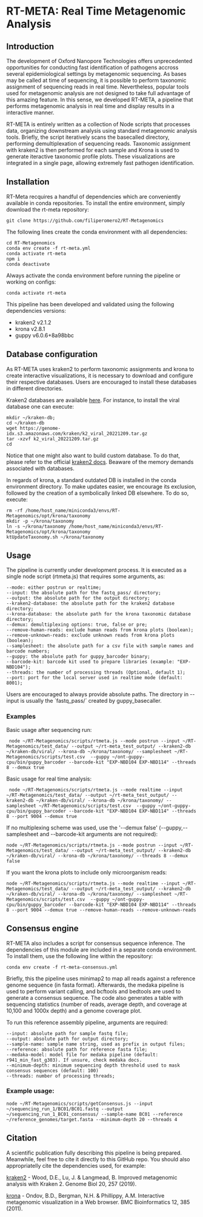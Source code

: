 # RT-META: Real Time Metagenomic Analysis

## Introduction
The development of Oxford Nanopore Technologies offers unprecedented opportunities for conducting fast identification of pathogens accross several epidemiological settings by metagenomic sequencing. As bases may be called at time of sequencing, it is possible to perform taxonomic assignment of sequencing reads in real time. Nevertheless, popular tools used for metagenomic analysis are not designed to take full advantage of this amazing feature. In this sense, we developed RT-META, a pipeline that performs metagenomic analysis in real time and display results in a interactive manner. 

RT-META is entirely written as a collection of Node scripts that processes data, organizing downstream analysis using standard metagenomic analysis tools. Briefly, the script iteratively scans the basecalled directory, performing demultiplexation of sequencing reads. Taxonomic assignment with kraken2 is then performed for each sample and Krona is used to generate iteractive taxonomic profile plots. These visualizations are integrated in a single page, allowing extremely fast pathogen identification. 

## Installation
RT-Meta recquires a handful of dependencies which are conveniently available in conda repositories. To install the entire environment, simply download the rt-meta repository:

    git clone https://github.com/filiperomero2/RT-Metagenomics
    
The following lines create the conda environment with all dependencies:

    cd RT-Metagenomics    
    conda env create -f rt-meta.yml
    conda activate rt-meta
    npm i
    conda deactivate

Always activate the conda environment before running the pipeline or working on configs:

    conda activate rt-meta

This pipeline has been developed and validated using the following dependencies versions:

* kraken2 v2.1.2
* krona v2.8.1
* guppy v6.0.6+8a98bbc

## Database configuration

As RT-META uses kraken2 to perform taxonomic assignments and krona to create interactive visualizations, it is necessary to download and configure their respective databases. Users are encouraged to install these databases in different directories. 

Kraken2 databases are available <a href="https://benlangmead.github.io/aws-indexes/k2">here</a>. For instance, to install the viral database one can execute:

    mkdir ~/kraken-db;
    cd ~/kraken-db
    wget https://genome-idx.s3.amazonaws.com/kraken/k2_viral_20221209.tar.gz
    tar -xzvf k2_viral_20221209.tar.gz
    cd

Notice that one might also want to build custom database. To do that, please refer to the official <a href="https://github.com/DerrickWood/kraken2/wiki/Manual">kraken2 docs</a>. Beaware of the memory demands associated with databases. 

In regards of krona, a standard outdated DB is installed in the conda environment directory. To make updates easier, we encourage its exclusion, followed by the creation of a symbolically linked DB elsewhere. To do so, execute:

    rm -rf /home/host_name/miniconda3/envs/RT-Metagenomics/opt/krona/taxonomy
    mkdir -p ~/krona/taxonomy
    ln -s ~/krona/taxonomy /home/host_name/miniconda3/envs/RT-Metagenomics/opt/krona/taxonomy
    ktUpdateTaxonomy.sh ~/krona/taxonomy

## Usage
The pipeline is currently under development process. It is executed as a single node script (rtmeta.js) that requires some arguments, as:

    --mode: either postrun or realtime;
    --input: the absolute path for the fastq_pass/ directory;
    --output: the absolute path for the output directory;
    --kraken2-database: the absolute path for the kraken2 database directory;
    --krona-database: the absolute path for the krona taxonomic database directory;
    --demux: demultiplexing options: true, false or pre;
    --remove-human-reads: exclude human reads from krona plots (boolean);
    --remove-unknown-reads: exclude unknown reads from krona plots (boolean);
    --samplesheet: the absolute path for a csv file with sample names and barcode numbers;
    --guppy: the absolute path for guppy_barcoder binary;
    --barcode-kit: barcode kit used to prepare libraries (example: "EXP-NBD104");
    --threads: the number of processing threads (Optional, default 1);
    --port: port for the local server used in realtime mode (default: 8001);

Users are encouraged to always provide absolute paths. The directory in --input is usually the ´fastq_pass/´ created by guppy_basecaller.


### Examples

Basic usage after sequencing run:

     node ~/RT-Metagenomics/scripts/rtmeta.js --mode postrun --input ~/RT-Metagenomics/test_data/ --output ~/rt-meta_test_output/ --kraken2-db ~/kraken-db/viral/ --krona-db ~/krona/taxonomy/ --samplesheet ~/RT-Metagenomics/scripts/test.csv  --guppy ~/ont-guppy-cpu/bin/guppy_barcoder --barcode-kit "EXP-NBD104 EXP-NBD114" --threads 8 --demux true

Basic usage for real time analysis:

     node ~/RT-Metagenomics/scripts/rtmeta.js --mode realtime --input ~/RT-Metagenomics/test_data/ --output ~/rt-meta_test_output/ --kraken2-db ~/kraken-db/viral/ --krona-db ~/krona/taxonomy/ --samplesheet ~/RT-Metagenomics/scripts/test.csv  --guppy ~/ont-guppy-cpu/bin/guppy_barcoder --barcode-kit "EXP-NBD104 EXP-NBD114" --threads 8 --port 9004 --demux true

If no multiplexing scheme was used, use the '--demux false'  (--guppy,--samplesheet and --barcode-kit arguments are not required):

    node ~/RT-Metagenomics/scripts/rtmeta.js --mode postrun --input ~/RT-Metagenomics/test_data/ --output ~/rt-meta_test_output/ --kraken2-db ~/kraken-db/viral/ --krona-db ~/krona/taxonomy/ --threads 8 --demux false
    

If you want the krona plots to include only microorganism reads:

    node ~/RT-Metagenomics/scripts/rtmeta.js --mode realtime --input ~/RT-Metagenomics/test_data/ --output ~/rt-meta_test_output/ --kraken2-db ~/kraken-db/viral/ --krona-db ~/krona/taxonomy/ --samplesheet ~/RT-Metagenomics/scripts/test.csv  --guppy ~/ont-guppy-cpu/bin/guppy_barcoder --barcode-kit "EXP-NBD104 EXP-NBD114" --threads 8 --port 9004 --demux true --remove-human-reads --remove-unknown-reads
 

## Consensus engine

RT-META also includes a script for consensus sequence inference. The dependencies of this module are included in a separate conda environment. To install them, use the following line within the repository: 
   
    conda env create -f rt-meta-consensus.yml

Briefly, this the pipeline uses minimap2 to map all reads against a reference genome sequence (in fasta format). Afterwards, the medaka pipeline is used to perform variant calling, and bcftools and bedtools are used to generate a consensus sequence. The code also generates a table with sequencing statistics (number of reads, average depth, and coverage at 10,100 and 1000x depth) and a genome coverage plot. 

To run this reference assembly pipeline, arguments are required:
 
    --input: absolute path for sample fastq file;
    --output: absolute path for output directory;
    --sample-name: sample name string, used as prefix in output files;
    --reference: absolute path for reference fasta file;
    --medaka-model: model file for medaka pipeline (default: r941_min_fast_g303). If unsure, check medaka docs.
    --minimum-depth: minimum sequencing depth threshold used to mask consensus sequences (default: 100)
    --threads: number of processing threads;
    
### Example usage:

    node ~/RT-Metagenomics/scripts/getConsensus.js --input ~/sequencing_run_1/BC01/BC01.fastq --output ~/sequencing_run_1_BC01_consensus/ --sample-name BC01 --reference ~/reference_genomes/target.fasta --minimum-depth 20 --threads 4


## Citation

A scientific publication fully describing this pipeline is being prepared. Meanwhile, feel free to cite it directly to this GitHub repo. You should also appropriatelly cite the dependencies used, for example:

<a href="https://doi.org/10.1186/s13059-019-1891-0">kraken2</a> - Wood, D.E., Lu, J. & Langmead, B. Improved metagenomic analysis with Kraken 2. Genome Biol 20, 257 (2019). 

<a href="https://doi.org/10.1186/1471-2105-12-385">krona</a> - Ondov, B.D., Bergman, N.H. & Phillippy, A.M. Interactive metagenomic visualization in a Web browser. BMC Bioinformatics 12, 385 (2011). 
